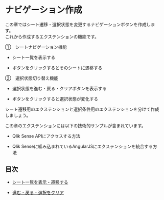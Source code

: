 # ナビゲーション作成
この章ではシート遷移・選択状態を変更するナビゲーションボタンを作成します。  
これから作成するエクステンションの機能です。

①　シートナビゲーション機能

- シート一覧を表示する

- ボタンをクリックするとそのシートに遷移する

②　選択状態切り替え機能

- 選択状態を進む・戻る・クリアボタンを表示する

- ボタンをクリックすると選択状態が変化する

シート遷移用のエクステンションと選択条件用のエクステンションを分けて作成しましょう。

この章のエクステンションには以下の技術的サンプルが含まれています。

- Qlik Sense APIにアクセスする方法

- Qlik Senseに組み込まれているAngularJSにエクステンションを統合する方法

## 目次

* [シート一覧を表示・遷移する](Show_Sheets.md)

* [進む・戻る・選択をクリア](Naviation_Button.md)

